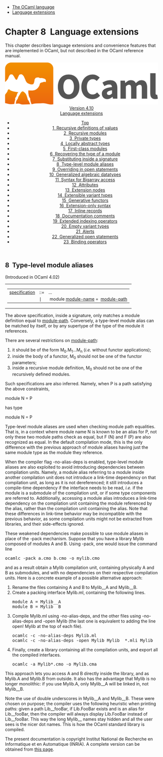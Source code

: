 <!-- ((! set title Manual !)) ((! set documentation !)) ((! set manual !)) ((! set nobreadcrumb !)) -->
<div class="manual content"><ul class="part_menu"><li><a href="language.html">The OCaml language</a></li><li class="active"><a href="extn.html">Language extensions</a></li></ul>




<h1 class="chapter" id="sec238"><span>Chapter 8</span>&nbsp;&nbsp;Language extensions</h1>
<p> <a id="c:extensions"></a>
</p><p>This chapter describes language extensions and convenience features
that are implemented in OCaml, but not described in the
OCaml reference manual.</p><header><nav class="toc brand"><a class="brand" href="https://ocaml.org/"><img src="colour-logo-gray.svg" class="svg" alt="OCaml"></a></nav><nav class="toc"><div class="toc_version"><a href="/docs" id="version-select">Version 4.10</a></div><div class="toc_title"><a href="#">Language extensions</a></div><ul><li class="top"><a href="#">Top</a></li>
<li><a href="letrecvalues.html#start-section">1&nbsp;&nbsp;Recursive definitions of values</a>
</li><li><a href="manual024.html#start-section">2&nbsp;&nbsp;Recursive modules</a>
</li><li><a href="privatetypes.html#start-section">3&nbsp;&nbsp;Private types</a>
</li><li><a href="locallyabstract.html#start-section">4&nbsp;&nbsp;Locally abstract types</a>
</li><li><a href="firstclassmodules.html#start-section">5&nbsp;&nbsp;First-class modules</a>
</li><li><a href="moduletypeof.html#start-section">6&nbsp;&nbsp;Recovering the type of a module</a>
</li><li><a href="signaturesubstitution.html#start-section">7&nbsp;&nbsp;Substituting inside a signature</a>
</li><li><a href="modulealias.html#start-section">8&nbsp;&nbsp;Type-level module aliases</a>
</li><li><a href="overridingopen.html#start-section">9&nbsp;&nbsp;Overriding in open statements</a>
</li><li><a href="gadts.html#start-section">10&nbsp;&nbsp;Generalized algebraic datatypes</a>
</li><li><a href="bigarray.html#start-section">11&nbsp;&nbsp;Syntax for Bigarray access</a>
</li><li><a href="attributes.html#start-section">12&nbsp;&nbsp;Attributes</a>
</li><li><a href="extensionnodes.html#start-section">13&nbsp;&nbsp;Extension nodes</a>
</li><li><a href="extensiblevariants.html#start-section">14&nbsp;&nbsp;Extensible variant types</a>
</li><li><a href="generativefunctors.html#start-section">15&nbsp;&nbsp;Generative functors</a>
</li><li><a href="extensionsyntax.html#start-section">16&nbsp;&nbsp;Extension-only syntax</a>
</li><li><a href="inlinerecords.html#start-section">17&nbsp;&nbsp;Inline records</a>
</li><li><a href="doccomments.html#start-section">18&nbsp;&nbsp;Documentation comments</a>
</li><li><a href="indexops.html#start-section">19&nbsp;&nbsp;Extended indexing operators </a>
</li><li><a href="emptyvariants.html#start-section">20&nbsp;&nbsp;Empty variant types</a>
</li><li><a href="alerts.html#start-section">21&nbsp;&nbsp;Alerts</a>
</li><li><a href="generalizedopens.html#start-section">22&nbsp;&nbsp;Generalized open statements</a>
</li><li><a href="bindingops.html#start-section">23&nbsp;&nbsp;Binding operators</a>
</li></ul></nav></header><a id="start-section"></a><section id="section">




<h2 class="section" id="s:module-alias"><a class="section-anchor" href="#s:module-alias" aria-hidden="true"></a>8&nbsp;&nbsp;Type-level module aliases</h2>
<p>
<a id="hevea_manual.kwd223"></a>
</p><p>(Introduced in OCaml 4.02)</p><div class="syntax"><table class="display dcenter"><tbody><tr class="c019"><td class="dcell"><table class="c001 cellpading0"><tbody><tr><td class="c018">
<a class="syntax" href="modtypes.html#specification"><span class="c010">specification</span></a></td><td class="c015">::=</td><td class="c017">
...
&nbsp;</td></tr>
<tr><td class="c018">&nbsp;</td><td class="c015">∣</td><td class="c017">&nbsp;<span class="c004">module</span>&nbsp;<a class="syntax" href="names.html#module-name"><span class="c010">module-name</span></a>&nbsp;<span class="c004">=</span>&nbsp;&nbsp;<a class="syntax" href="names.html#module-path"><span class="c010">module-path</span></a>
</td></tr>
</tbody></table></td></tr>
</tbody></table></div><p>The above specification, inside a signature, only matches a module
definition equal to <a class="syntax" href="names.html#module-path"><span class="c010">module-path</span></a>. Conversely, a type-level module
alias can be matched by itself, or by any supertype of the type of the
module it references.</p><p>There are several restrictions on <a class="syntax" href="names.html#module-path"><span class="c010">module-path</span></a>:
</p><ol class="enumerate" type="1"><li class="li-enumerate">
it should be of the form <span class="c009">M</span><sub>0</sub>.<span class="c009">M</span><sub>1</sub>...<span class="c009">M</span><sub><span class="c009">n</span></sub> (<em>i.e.</em> without
functor applications);
</li><li class="li-enumerate">inside the body of a functor, <span class="c009">M</span><sub>0</sub> should not be one of the
functor parameters;
</li><li class="li-enumerate">inside a recursive module definition, <span class="c009">M</span><sub>0</sub> should not be one of
the recursively defined modules.
</li></ol><p>Such specifications are also inferred. Namely, when <span class="c010">P</span> is a path
satisfying the above constraints,


</p><div class="caml-example verbatim">

<div class="ocaml">



<div class="pre caml-input"> <span class="ocamlkeyword">module</span> N = P</div></div>

</div><p>


has type


</p><div class="caml-example signature">

<div class="ocaml">



<div class="pre caml-input"> <span class="ocamlkeyword">module</span> N = P</div></div>

</div><p>Type-level module aliases are used when checking module path
equalities. That is, in a context where module name <span class="c010">N</span> is known to be
an alias for <span class="c010">P</span>, not only these two module paths check as equal, but
<span class="c010">F</span>&nbsp;(<span class="c010">N</span>) and <span class="c010">F</span>&nbsp;(<span class="c010">P</span>) are also recognized as equal. In the default
compilation mode, this is the only difference with the previous
approach of module aliases having just the same module type as the
module they reference.</p><p>When the compiler flag <span class="c004">-no-alias-deps</span> is enabled, type-level
module aliases are also exploited to avoid introducing dependencies
between compilation units. Namely, a module alias referring to a
module inside another compilation unit does not introduce a link-time
dependency on that compilation unit, as long as it is not
dereferenced; it still introduces a compile-time dependency if the
interface needs to be read, <em>i.e.</em> if the module is a submodule
of the compilation unit, or if some type components are referred to.
Additionally, accessing a module alias introduces a link-time
dependency on the compilation unit containing the module referenced by
the alias, rather than the compilation unit containing the alias.
Note that these differences in link-time behavior may be incompatible
with the previous behavior, as some compilation units might not be
extracted from libraries, and their side-effects ignored.</p><p>These weakened dependencies make possible to use module aliases in
place of the <span class="c004">-pack</span> mechanism. Suppose that you have a library
<span class="c004">Mylib</span> composed of modules <span class="c004">A</span> and <span class="c004">B</span>. Using <span class="c004">-pack</span>, one
would issue the command line
</p><pre>ocamlc -pack a.cmo b.cmo -o mylib.cmo
</pre><p>and as a result obtain a <span class="c004">Mylib</span> compilation unit, containing
physically <span class="c004">A</span> and <span class="c004">B</span> as submodules, and with no dependencies on
their respective compilation units.
Here is a concrete example of a possible alternative approach:
</p><ol class="enumerate" type="1"><li class="li-enumerate">
Rename the files containing <span class="c004">A</span> and <span class="c004">B</span> to <span class="c004">Mylib__A</span> and
<span class="c004">Mylib__B</span>.
</li><li class="li-enumerate">Create a packing interface <span class="c004">Mylib.ml</span>, containing the
following lines.
<pre>module A = Mylib__A
module B = Mylib__B
</pre></li><li class="li-enumerate">Compile <span class="c004">Mylib.ml</span> using <span class="c004">-no-alias-deps</span>, and the other
files using <span class="c004">-no-alias-deps</span> and <span class="c002"><span class="c003">-open</span> <span class="c003">Mylib</span></span> (the last one is
equivalent to adding the line <span class="c002"><span class="c003">open!</span> <span class="c003">Mylib</span></span> at the top of each
file).
<pre>ocamlc -c -no-alias-deps Mylib.ml
ocamlc -c -no-alias-deps -open Mylib Mylib__*.mli Mylib__*.ml
</pre></li><li class="li-enumerate">Finally, create a library containing all the compilation units,
and export all the compiled interfaces.
<pre>ocamlc -a Mylib*.cmo -o Mylib.cma
</pre></li></ol><p>
This approach lets you access <span class="c004">A</span> and <span class="c004">B</span> directly inside the
library, and as <span class="c004">Mylib.A</span> and <span class="c004">Mylib.B</span> from outside.
It also has the advantage that <span class="c004">Mylib</span> is no longer monolithic: if
you use <span class="c004">Mylib.A</span>, only <span class="c004">Mylib__A</span> will be linked in, not
<span class="c004">Mylib__B</span>.
</p><p>Note the use of double underscores in <span class="c004">Mylib__A</span> and
<span class="c004">Mylib__B</span>. These were chosen on purpose; the compiler uses the
following heuristic when printing paths: given a path <span class="c004">Lib__fooBar</span>,
if <span class="c004">Lib.FooBar</span> exists and is an alias for <span class="c004">Lib__fooBar</span>, then the
compiler will always display <span class="c004">Lib.FooBar</span> instead of
<span class="c004">Lib__fooBar</span>. This way the long <span class="c004">Mylib__</span> names stay hidden and
all the user sees is the nicer dot names. This is how the OCaml
standard library is compiled.</p>






</section><div class="copyright">The present documentation is copyright Institut National de Recherche en Informatique et en Automatique (INRIA). A complete version can be obtained from <a href="http://caml.inria.fr/pub/docs/manual-ocaml/">this page</a>.</div></div>